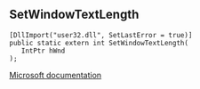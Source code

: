 ## SetWindowTextLength

```
[DllImport("user32.dll", SetLastError = true)]
public static extern int SetWindowTextLength(
   IntPtr hWnd
);
```

[Microsoft documentation](https://docs.microsoft.com/en-us/windows/win32/api/winuser/nf-winuser-setwindowtextlengthw)
